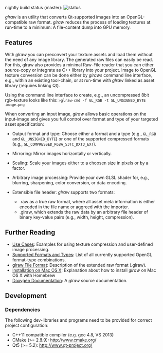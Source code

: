 <!--![glraw](https://raw.github.com/hpicgs/glraw/master/packages/glraw-logo.png)-->

nightly build status (master): ![status](http://jenkins.hpi3d.de/buildStatus/icon?job=glraw)

*glraw* is an utility that converts Qt-supported images into an OpenGL-compatible raw format. *glraw* reduces the process of loading textures at run-time to a minimum: A file-content dump into GPU memory. 

## Features

With *glraw* you can preconvert your texture assets and load them without the need of any image library. The generated raw files can easily be read. For this, glraw also provides a minimal Raw-File reader that you can either source-copy or integrate as C++ library into your project.
Image to OpenGL texture conversion can be done either by *glraw*s command line interface, e.g., within an existing tool-chain, or at run-time with *glraw* linked as asset library (requires linking Qt).

Using the command line interface to create, e.g., an uncompressed 8bit rgb-texture looks like this:
`>glraw-cmd -f GL_RGB -t GL_UNSIGNED_BYTE image.png`

When converting an input image, *glraw* allows basic operations on the input-image and gives you full control over format and type of your targeted asset specification:

* Output format and type: Choose either a format and a type (e.g., `GL_RGB` and `GL_UNSIGNED_BYTE`) or one of the supported compressed formats (e.g., `GL_COMPRESSED_RGBA_S3TC_DXT3_EXT`).

* Mirroring: Mirror images horizontally or vertically.

* Scaling: Scale your images either to a choosen size in pixels or by a factor.

* Arbitrary image processing: Provide your own GLSL shader for, e.g., blurring, sharpening, color conversion, or data encoding.

* Extensible file header: *glraw* supports two formats: 
  * .raw as a true raw format, where all asset meta information is either encoded in the file name or aggreed with the importer. 
  * .glraw, which extends the raw data by an arbitrary file header of binary key-value pairs (e.g., width, height, compression).


## Further Reading

 * [Use Cases](https://github.com/hpicgs/glraw/wiki/Use-Cases): Examples for using texture compression and user-defined image processing.
 * [Supported Formats and Types](https://github.com/hpicgs/glraw/wiki/Supported-Formats-and-Types): List of all currently supported OpenGL format-type combinations.
 * [glraw File Format](https://github.com/hpicgs/glraw/wiki/GLRaw-File-Format): Description of the extended raw format (.glraw).
 * [Installation on Mac OS X](https://github.com/hpicgs/glraw/wiki/Installation): Explanation about how to install *glraw* on Mac OS X with Homebrew
 * [Doxygen Documentation](http://libglow.org/glraw/doxygen-master/index.html): A *glraw* source documentation.

## Development

### Dependencies

The following dev-libraries and programs need to be provided for correct project configuration:

* C++11 compatible compiler (e.g. gcc 4.8, VS 2013)
* CMake (>= 2.8.9): http://www.cmake.org/
* Qt5 (>= 5.2): http://www.qt-project.org/
